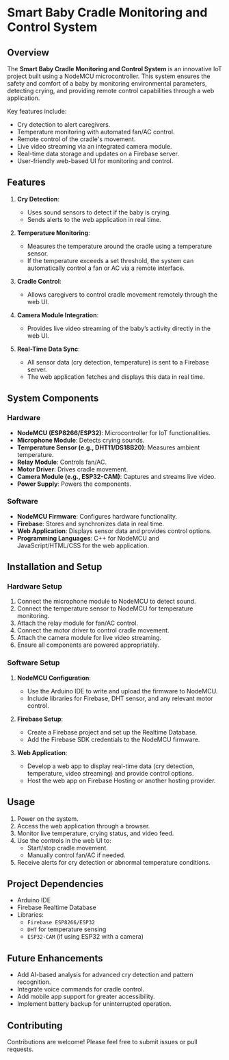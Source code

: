 # Smart Baby Cradle Monitoring and Control System

## Overview
The **Smart Baby Cradle Monitoring and Control System** is an innovative IoT project built using a NodeMCU microcontroller. This system ensures the safety and comfort of a baby by monitoring environmental parameters, detecting crying, and providing remote control capabilities through a web application.

Key features include:
- Cry detection to alert caregivers.
- Temperature monitoring with automated fan/AC control.
- Remote control of the cradle's movement.
- Live video streaming via an integrated camera module.
- Real-time data storage and updates on a Firebase server.
- User-friendly web-based UI for monitoring and control.

## Features
1. **Cry Detection**:
   - Uses sound sensors to detect if the baby is crying.
   - Sends alerts to the web application in real time.

2. **Temperature Monitoring**:
   - Measures the temperature around the cradle using a temperature sensor.
   - If the temperature exceeds a set threshold, the system can automatically control a fan or AC via a remote interface.

3. **Cradle Control**:
   - Allows caregivers to control cradle movement remotely through the web UI.

4. **Camera Module Integration**:
   - Provides live video streaming of the baby’s activity directly in the web UI.

5. **Real-Time Data Sync**:
   - All sensor data (cry detection, temperature) is sent to a Firebase server.
   - The web application fetches and displays this data in real time.

## System Components
### Hardware
- **NodeMCU (ESP8266/ESP32)**: Microcontroller for IoT functionalities.
- **Microphone Module**: Detects crying sounds.
- **Temperature Sensor (e.g., DHT11/DS18B20)**: Measures ambient temperature.
- **Relay Module**: Controls fan/AC.
- **Motor Driver**: Drives cradle movement.
- **Camera Module (e.g., ESP32-CAM)**: Captures and streams live video.
- **Power Supply**: Powers the components.

### Software
- **NodeMCU Firmware**: Configures hardware functionality.
- **Firebase**: Stores and synchronizes data in real time.
- **Web Application**: Displays sensor data and provides control options.
- **Programming Languages**: C++ for NodeMCU and JavaScript/HTML/CSS for the web application.

## Installation and Setup
### Hardware Setup
1. Connect the microphone module to NodeMCU to detect sound.
2. Connect the temperature sensor to NodeMCU for temperature monitoring.
3. Attach the relay module for fan/AC control.
4. Connect the motor driver to control cradle movement.
5. Attach the camera module for live video streaming.
6. Ensure all components are powered appropriately.

### Software Setup
1. **NodeMCU Configuration**:
   - Use the Arduino IDE to write and upload the firmware to NodeMCU.
   - Include libraries for Firebase, DHT sensor, and any relevant motor control.

2. **Firebase Setup**:
   - Create a Firebase project and set up the Realtime Database.
   - Add the Firebase SDK credentials to the NodeMCU firmware.

3. **Web Application**:
   - Develop a web app to display real-time data (cry detection, temperature, video streaming) and provide control options.
   - Host the web app on Firebase Hosting or another hosting provider.

## Usage
1. Power on the system.
2. Access the web application through a browser.
3. Monitor live temperature, crying status, and video feed.
4. Use the controls in the web UI to:
   - Start/stop cradle movement.
   - Manually control fan/AC if needed.
5. Receive alerts for cry detection or abnormal temperature conditions.

## Project Dependencies
- Arduino IDE
- Firebase Realtime Database
- Libraries:
  - `Firebase ESP8266/ESP32`
  - `DHT` for temperature sensing
  - `ESP32-CAM` (if using ESP32 with a camera)

## Future Enhancements
- Add AI-based analysis for advanced cry detection and pattern recognition.
- Integrate voice commands for cradle control.
- Add mobile app support for greater accessibility.
- Implement battery backup for uninterrupted operation.

## Contributing
Contributions are welcome! Please feel free to submit issues or pull requests.

